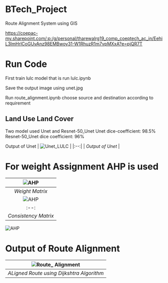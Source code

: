 # BTech_Project
Route Alignment System using GIS


https://coepac-my.sharepoint.com/:p:/g/personal/tharewalrg19_comp_coeptech_ac_in/EehiL3ImHrlCoGUvAnz98EMBwoy31-W1RhuzR1m7vpMXxA?e=pjQR7T

# Run Code
First train lulc model that is run lulc.ipynb

Save the output image using unet.jpg

Run route_alignment.ipynb choose source and destination according to requirement


## Land Use Land Cover

Two model used Unet and Resnet-50_Unet
Unet dice-coefficient: 98.5%
Resnet-50_Unet dice coefficient: 96%

Output of Unet
| ![Unet_LULC](https://github.com/avd151/BTech_Project/blob/main/Output/unet1.jpg) |
|:--:| 
| *Output of Unet* |
# For weight Assignment AHP is used
| ![AHP](https://github.com/avd151/BTech_Project/blob/main/Output/Ahp1.png) |
|:--:| 
| *Weight Matrix* |
| ![AHP](https://github.com/avd151/BTech_Project/blob/main/Output/AHP2.png) |
|:--:| 
| *Consistency Matrix* |
![AHP](https://github.com/avd151/BTech_Project/blob/main/Output/criterion_weight.png)


# Output of Route Alignment

| ![Route_ Alignment](https://github.com/avd151/BTech_Project/blob/main/Output/output.png) |
|:--:| 
| *ALigned Route using Dijkshtra Algorithm* |
